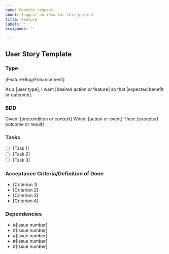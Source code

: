 ```yaml
---
name: Feature request
about: Suggest an idea for this project
title: Feature
labels: ''
assignees: ''

---
```


## User Story Template

### Type
[Feature/Bug/Enhancement]

As a [user type], I want [desired action or feature] so that [expected benefit or outcome].

### BDD
Given: [precondition or context]
When: [action or event]
Then: [expected outcome or result]

### Tasks
- [ ] [Task 1]
- [ ] [Task 2]
- [ ] [Task 3]

### Acceptance Criteria/Definition of Done
- [Criterion 1]
- [Criterion 2]
- [Criterion 3]
- [Criterion 4]

### Dependencies
- #[Issue number]
- #[Issue number]
- #[Issue number]
- #[Issue number]
- #[Issue number]
